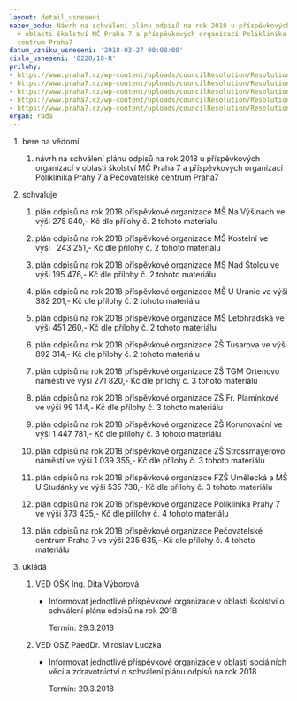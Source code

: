 ```yaml
---
layout: detail_usneseni
nazev_bodu: Návrh na schválení plánu odpisů na rok 2018 u příspěvkových organizací
  v oblasti školství MČ Praha 7 a příspěvkových organizací Poliklinika Prahy 7 a Pečovatelské
  centrum Praha7
datum_vzniku_usneseni: '2018-03-27 00:00:00'
cislo_usneseni: '0228/18-R'
prilohy:
- https://www.praha7.cz/wp-content/uploads/councilResolution/Resolutions/29740/export/Prilohac1DZkplanuodpisu~338232.docx
- https://www.praha7.cz/wp-content/uploads/councilResolution/Resolutions/29740/export/prilohac2odpisyskolstvi~338231.pdf
- https://www.praha7.cz/wp-content/uploads/councilResolution/Resolutions/29740/export/prilohac3odpisyskolstvi~338230.pdf
- https://www.praha7.cz/wp-content/uploads/councilResolution/Resolutions/29740/export/prilohac4odpisyPoliklinikaaPCP7~338229.pdf
- https://www.praha7.cz/wp-content/uploads/councilResolution/Resolutions/29740/export/export~338761.pdf
organ: rada
---
```

<ol id="urzList" class="urzList_view"><li id="" class="urzClass1"><span name="1">bere na vědomí</span><ol class="urzOlClass decimal "><li style="text-align: left;" id="" class="urzClass2"><span><p>návrh na schválení plánu odpisů na rok 2018 u příspěvkových organizací v oblasti školství MČ Praha 7 a příspěvkových organizací Poliklinika Prahy 7 a Pečovatelské centrum Praha7</p></span></li></ol></li><li id="" class="urzClass1"><span name="24">schvaluje</span><ol class="urzOlClass decimal "><li style="text-align: left;" id="" class="urzClass2"><span><p>plán odpisů na rok 2018 příspěvkové organizace MŠ Na Výšinách ve výši 275 940,- Kč dle přílohy č. 2 tohoto materiálu</p></span></li><li style="text-align: left;" id="" class="urzClass2"><span><p>plán odpisů na rok 2018 příspěvkové organizace MŠ Kostelní ve výši&nbsp;&nbsp; 243 251,- Kč dle přílohy č. 2 tohoto materiálu</p></span></li><li style="text-align: left;" id="" class="urzClass2"><span><p>plán odpisů na rok 2018 příspěvkové organizace MŠ Nad Štolou ve výši 195 476,- Kč dle přílohy č. 2 tohoto materiálu</p></span></li><li style="text-align: left;" id="" class="urzClass2"><span><p>plán odpisů na rok 2018 příspěvkové organizace MŠ U Uranie ve výši 382 201,- Kč dle přílohy č. 2 tohoto materiálu</p></span></li><li style="text-align: left;" id="" class="urzClass2"><span><p>plán odpisů na rok 2018 příspěvkové organizace MŠ Letohradská ve výši 451 260,- Kč dle přílohy č. 2 tohoto materiálu</p></span></li><li style="text-align: left;" id="" class="urzClass2"><span><p>plán odpisů na rok 2018 příspěvkové organizace ZŠ Tusarova ve výši 892 314,- Kč dle přílohy č. 2 tohoto materiálu</p></span></li><li style="text-align: left;" id="" class="urzClass2"><span><p>plán odpisů na rok 2018 příspěvkové organizace ZŠ TGM Ortenovo náměstí ve výši 271 820,- Kč dle přílohy č. 3 tohoto materiálu</p></span></li><li style="text-align: left;" id="" class="urzClass2"><span><p>plán odpisů na rok 2018 příspěvkové organizace ZŠ Fr. Plamínkové ve výši 99 144,- Kč dle přílohy č. 3 tohoto materiálu</p></span></li><li style="text-align: left;" id="" class="urzClass2"><span><p>plán odpisů na rok 2018 příspěvkové organizace ZŠ Korunovační ve výši 1 447 781,- Kč dle přílohy č. 3 tohoto materiálu</p></span></li><li style="text-align: left;" id="" class="urzClass2"><span><p>plán odpisů na rok 2018 příspěvkové organizace ZŠ Strossmayerovo náměstí ve výši 1 039 355,- Kč dle přílohy č. 3 tohoto materiálu</p></span></li><li style="text-align: left;" id="" class="urzClass2"><span><p>plán odpisů na rok 2018 příspěvkové organizace FZŠ Umělecká a MŠ U Studánky ve výši 535 738,- Kč dle přílohy č. 3 tohoto materiálu</p></span></li><li style="text-align: left;" id="" class="urzClass2"><span><p>plán odpisů na rok 2018 příspěvkové organizace Poliklinika Prahy 7 ve výši 373 435,- Kč dle přílohy č. 4 tohoto materiálu</p></span></li><li style="text-align: left;" id="" class="urzClass2"><span><p>plán odpisů na rok 2018 příspěvkové organizace Pečovatelské centrum Praha 7 ve výši 235 635,- Kč dle přílohy č. 4 tohoto materiálu</p></span></li></ol></li><li class="urzClass1" id="urzUkoly"><span name="1">ukládá</span><ol class="urzOlClass"><li class="urzClass2"><span><p>VED OŠK Ing. Dita Výborová</p></span><ul class="urzUlClass"><li class="urzClass3"><span><p>Informovat jednotlivé příspěvkové organizace v oblasti školství o schválení plánu odpisů na rok 2018</p></span><span class="urzUkolTermin">  Termín:&nbsp;29.3.2018</span></li></ul></li><li class="urzClass2"><span><p>VED OSZ PaedDr. Miroslav Luczka</p></span><ul class="urzUlClass"><li class="urzClass3"><span><p>Informovat jednotlivé příspěvkové organizace v oblasti sociálních věcí a zdravotnictví o schválení plánu odpisů na rok 2018</p></span><span class="urzUkolTermin">  Termín:&nbsp;29.3.2018</span></li></ul></li></ol></li></ol>